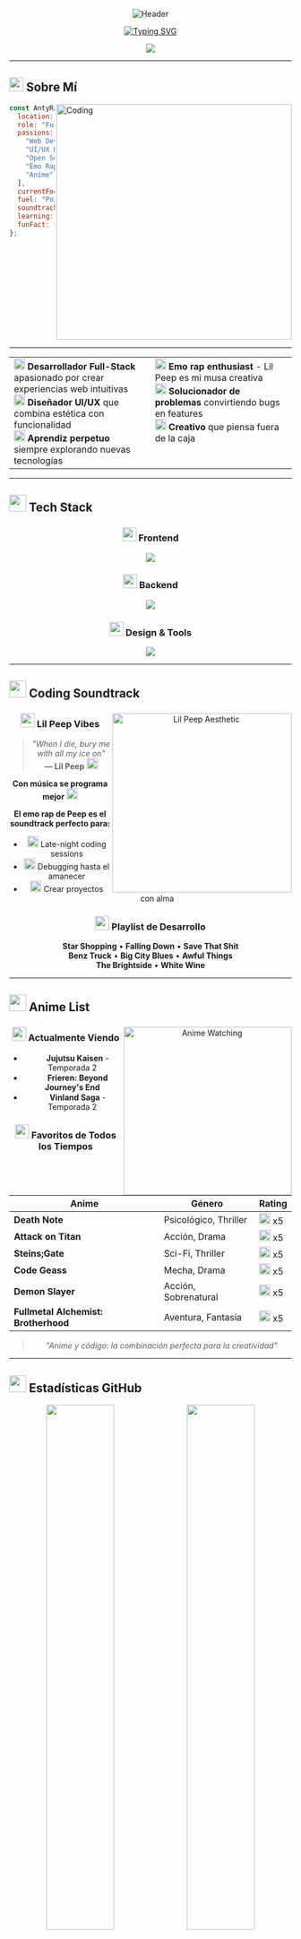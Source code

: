 <div align="center">

![Header](https://capsule-render.vercel.app/api?type=waving&color=gradient&customColorList=12,14,18,20,24&height=250&section=header&text=AntyRzk&fontSize=90&fontColor=fff&animation=fadeIn&fontAlignY=35&desc=Full-Stack%20Developer%20%7C%20UI/UX%20Designer%20%7C%20Emo%20Rap%20Enthusiast&descAlignY=55&descAlign=50&descSize=20)

[![Typing SVG](https://readme-typing-svg.demolab.com?font=Fira+Code&weight=600&size=28&duration=2500&pause=1000&color=F87171&center=true&vCenter=true&random=false&width=700&lines=Transformando+ideas+en+c%C3%B3digo+%F0%9F%92%BB;Creando+experiencias+digitales+%E2%9C%A8;Full-Stack+Developer+%F0%9F%9A%80;Apasionado+por+la+tecnolog%C3%ADa+%F0%9F%94%A5;Coding+with+Lil+Peep+vibes+%F0%9F%96%A4)](https://git.io/typing-svg)

<img src="https://user-images.githubusercontent.com/73097560/115834477-dbab4500-a447-11eb-908a-139a6edaec5c.gif">

</div>

---

## <img src="https://media2.giphy.com/media/QssGEmpkyEOhBCb7e1/giphy.gif?cid=ecf05e47a0n3gi1bfqntqmob8g9aid1oyj2wr3ds3mg700bl&rid=giphy.gif" width="25"> Sobre Mí

<img align="right" alt="Coding" width="420" src="https://user-images.githubusercontent.com/74038190/229223263-cf2e4b07-2615-4f87-9c38-e37600f8381a.gif">

```javascript
const AntyRzk = {
  location: "México, Yucatán",
  role: "Full-Stack Developer",
  passions: [
    "Web Development",
    "UI/UX Design",
    "Open Source",
    "Emo Rap Music",
    "Anime"
  ],
  currentFocus: "Scalable web apps",
  fuel: "Pozole",
  soundtrack: "Lil Peep on repeat",
  learning: ["React", "TypeScript", "Cloud"],
  funFact: "El mejor código se escribe a medianoche con música"
};
```

<br clear="right"/>

---

<table>
  <tr>
    <td width="50%" valign="top">
      <img src="https://media.giphy.com/media/WFZvB7VIXBgiz3oDXE/giphy.gif" width="20"> <b>Desarrollador Full-Stack</b> apasionado por crear experiencias web intuitivas<br>
      <img src="https://media.giphy.com/media/SWoSkN6DxTszqIKEqv/giphy.gif" width="20"> <b>Diseñador UI/UX</b> que combina estética con funcionalidad<br>
      <img src="https://media.giphy.com/media/L1R1tvI9svkIWwpVYr/giphy.gif" width="20"> <b>Aprendiz perpetuo</b> siempre explorando nuevas tecnologías
    </td>
    <td width="50%" valign="top">
      <img src="https://media.giphy.com/media/1zKSLWfY7hoYw/giphy.gif" width="20"> <b>Emo rap enthusiast</b> - Lil Peep es mi musa creativa<br>
      <img src="https://media.giphy.com/media/kH6CqYiquZawmU1HI6/giphy.gif" width="20"> <b>Solucionador de problemas</b> convirtiendo bugs en features<br>
      <img src="https://media.giphy.com/media/3oKIPnAiaMCws8nOsE/giphy.gif" width="20"> <b>Creativo</b> que piensa fuera de la caja
    </td>
  </tr>
</table>

---

## <img src="https://media.giphy.com/media/iY8CRBdQXODJSCERIr/giphy.gif" width="30"> Tech Stack

<div align="center">

### <img src="https://media.giphy.com/media/QssGEmpkyEOhBCb7e1/giphy.gif" width="25"> Frontend
<img src="https://skillicons.dev/icons?i=html,css,js,bootstrap,react,tailwind" />

### <img src="https://media.giphy.com/media/kdFc8fubgS31b8DsVu/giphy.gif" width="25"> Backend
<img src="https://skillicons.dev/icons?i=php,laravel,nodejs,express,mysql,mongodb" />

### <img src="https://media.giphy.com/media/SWoSkN6DxTszqIKEqv/giphy.gif" width="25"> Design & Tools
<img src="https://skillicons.dev/icons?i=figma,xd,photoshop,git,github,vscode,postman" />

</div>

---

## <img src="https://media.giphy.com/media/W5kd2CVDpkRCDyyunU/giphy.gif" width="30"> Coding Soundtrack

<div align="center">

<img align="right" alt="Lil Peep Aesthetic" width="320" src="https://media.giphy.com/media/xT9IgDEI1iZyb2wqo8/giphy.gif">

### <img src="https://media.giphy.com/media/1zKSLWfY7hoYw/giphy.gif" width="25"> Lil Peep Vibes

> *"When I die, bury me with all my ice on"*  
> **— Lil Peep** <img src="https://media.giphy.com/media/fwbZnTftCXVocKzfxR/giphy.gif" width="20">

**Con música se programa mejor** <img src="https://media.giphy.com/media/1zKSLWfY7hoYw/giphy.gif" width="20">

**El emo rap de Peep es el soundtrack perfecto para:**
- <img src="https://media.giphy.com/media/3oKIPnc6EXLz1kqDCM/giphy.gif" width="20"> Late-night coding sessions
- <img src="https://media.giphy.com/media/1zKSLWfY7hoYw/giphy.gif" width="20"> Debugging hasta el amanecer
- <img src="https://media.giphy.com/media/3o6Zt6ML6BklcajjsA/giphy.gif" width="20"> Crear proyectos con alma

### <img src="https://media.giphy.com/media/ObNTw8Uzwy6KQ/giphy.gif" width="25"> Playlist de Desarrollo

**Star Shopping** • **Falling Down** • **Save That Shit**  
**Benz Truck** • **Big City Blues** • **Awful Things**  
**The Brightside** • **White Wine**

</div>

---

## <img src="https://media.giphy.com/media/LMt9638dO8dftAjtco/giphy.gif" width="30"> Anime List

<div align="center">

<img align="right" alt="Anime Watching" width="300" src="https://media.giphy.com/media/mDFpdL1UxdVZRBN2V4/giphy.gif">

### <img src="https://media.giphy.com/media/SRkvcNk9BIebnzri7Y/giphy.gif" width="25"> Actualmente Viendo

- <img src="https://media.giphy.com/media/hTDQBjD62MRdmdgixv/giphy.gif" width="15"> **Jujutsu Kaisen** - Temporada 2
- <img src="https://media.giphy.com/media/hTDQBjD62MRdmdgixv/giphy.gif" width="15"> **Frieren: Beyond Journey's End**
- <img src="https://media.giphy.com/media/hTDQBjD62MRdmdgixv/giphy.gif" width="15"> **Vinland Saga** - Temporada 2

### <img src="https://media.giphy.com/media/3o6ZtluUDuJSanzMk0/giphy.gif" width="25"> Favoritos de Todos los Tiempos

| Anime | Género | Rating |
|-------|--------|--------|
| **Death Note** | Psicológico, Thriller | <img src="https://media.giphy.com/media/3o6ZtluUDuJSanzMk0/giphy.gif" width="20"> x5 |
| **Attack on Titan** | Acción, Drama | <img src="https://media.giphy.com/media/3o6ZtluUDuJSanzMk0/giphy.gif" width="20"> x5 |
| **Steins;Gate** | Sci-Fi, Thriller | <img src="https://media.giphy.com/media/3o6ZtluUDuJSanzMk0/giphy.gif" width="20"> x5 |
| **Code Geass** | Mecha, Drama | <img src="https://media.giphy.com/media/3o6ZtluUDuJSanzMk0/giphy.gif" width="20"> x5 |
| **Demon Slayer** | Acción, Sobrenatural | <img src="https://media.giphy.com/media/3o6ZtluUDuJSanzMk0/giphy.gif" width="20"> x5 |
| **Fullmetal Alchemist: Brotherhood** | Aventura, Fantasía | <img src="https://media.giphy.com/media/3o6ZtluUDuJSanzMk0/giphy.gif" width="20"> x5 |

> <img src="https://media.giphy.com/media/hTDQBjD62MRdmdgixv/giphy.gif" width="15"> *"Anime y código: la combinación perfecta para la creatividad"* <img src="https://media.giphy.com/media/hTDQBjD62MRdmdgixv/giphy.gif" width="15">

</div>

---

## <img src="https://media.giphy.com/media/iY8CRBdQXODJSCERIr/giphy.gif" width="30"> Estadísticas GitHub

<div align="center">

<img width="49%" src="https://github-readme-stats.vercel.app/api?username=AntyRzk&show_icons=true&theme=radical&hide_border=true&bg_color=0D1117&text_color=FFFFFF&icon_color=F87171&title_color=F87171&count_private=true&include_all_commits=true" />
<img width="49%" src="https://github-readme-streak-stats.herokuapp.com/?user=AntyRzk&theme=radical&hide_border=true&background=0D1117&ring=F87171&fire=F87171&currStreakLabel=F87171" />

<img width="60%" src="https://github-readme-stats.vercel.app/api/top-langs/?username=AntyRzk&layout=compact&theme=radical&hide_border=true&bg_color=0D1117&text_color=FFFFFF&title_color=F87171&langs_count=10" />

<img src="https://github-profile-trophy.vercel.app/?username=AntyRzk&theme=radical&no-frame=true&no-bg=true&row=1&column=7" width="100%" />

</div>

---

## <img src="https://media.giphy.com/media/QssGEmpkyEOhBCb7e1/giphy.gif?cid=ecf05e47a0n3gi1bfqntqmob8g9aid1oyj2wr3ds3mg700bl&rid=giphy.gif" width="25"> Proyectos Destacados

<div align="center">

<img src="https://media.giphy.com/media/L1R1tvI9svkIWwpVYr/giphy.gif" width="350"/>

### <img src="https://media.giphy.com/media/kH6CqYiquZawmU1HI6/giphy.gif" width="25"> En Proceso...

**Estoy trabajando en proyectos increíbles que pronto estarán aquí**

> *"Building something amazing takes time"* <img src="https://media.giphy.com/media/3o7bu3XilJ5BOiSGic/giphy.gif" width="20">

<img src="https://media.giphy.com/media/WFZvB7VIXBgiz3oDXE/giphy.gif" width="20"> **Próximamente**: Proyectos full-stack, herramientas útiles y experimentos creativos

<img src="https://media.giphy.com/media/3o6ZtluUDuJSanzMk0/giphy.gif" width="20"> Mientras tanto, explora mis repositorios → [**GitHub**](https://github.com/AntyRzk)

</div>

---

## <img src="https://media.giphy.com/media/W5kd2CVDpkRCDyyunU/giphy.gif" width="30"> Actividad Reciente

<div align="center">

![Activity Graph](https://github-readme-activity-graph.vercel.app/graph?username=AntyRzk&theme=react-dark&hide_border=true&bg_color=0D1117&color=F87171&line=F87171&point=FFFFFF&area=true&custom_title=Contribuciones%20de%20AntyRzk)

</div>

---

## <img src="https://media.giphy.com/media/LnQjpWaON8nhr21vNW/giphy.gif" width="40"> Conecta Conmigo

<div align="center">

<a href="https://discord.com/users/592915435071078488">
  <img src="https://img.shields.io/badge/Discord-5865F2?style=for-the-badge&logo=discord&logoColor=white" height="40" />
</a>
<a href="https://github.com/AntyRzk">
  <img src="https://img.shields.io/badge/GitHub-181717?style=for-the-badge&logo=github&logoColor=white" height="40" />
</a>

<img src="https://capsule-render.vercel.app/api?type=rect&color=gradient&customColorList=12,14,18,20,24&height=3" width="100%">

</div>

---

## <img src="https://media.giphy.com/media/ObNTw8Uzwy6KQ/giphy.gif" width="30"> Random Dev Quote

<div align="center">

![Quote](https://quotes-github-readme.vercel.app/api?type=horizontal&theme=radical&border=true)

</div>

---

<div align="center">

### <img src="https://media.giphy.com/media/3o6Zt6ML6BklcajjsA/giphy.gif" width="25"> *"El código es poesía, y cada función es un verso"* <img src="https://media.giphy.com/media/3o6Zt6ML6BklcajjsA/giphy.gif" width="25">

<img src="https://komarev.com/ghpvc/?username=AntyRzk&label=Visitas%20al%20Perfil&color=F87171&style=for-the-badge" alt="Profile Views" />

**¡Gracias por visitar!**  
*Si te gusta lo que ves, no olvides dejar una* <img src="https://media.giphy.com/media/ObNTw8Uzwy6KQ/giphy.gif" width="20"> *en mis repos*

![Footer](https://capsule-render.vercel.app/api?type=waving&color=gradient&height=100&section=footer&text=またね!&fontSize=40&fontColor=ffffff)

</div>

